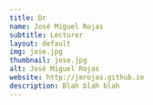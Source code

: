 ```yaml
---
title: Dr
name: José Miguel Rojas
subtitle: Lecturer
layout: default
img: jose.jpg
thumbnail: jose.jpg
alt: José Miguel Rojas
website: http://jmrojas.github.io
description: Blah blah blah
---
```

